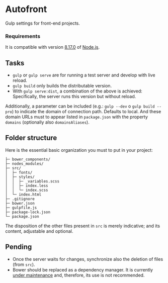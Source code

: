 # Autofront

Gulp settings for front-end projects.

### Requirements

It is compatible with version [8.17.0](https://nodejs.org/dist/v8.17.0/) of [Node.js](https://nodejs.org).

## Tasks

- `gulp` or `gulp serve` are for running a test server and develop with live reload.
- `gulp build` only builds the distributable version.
- With `gulp serve:dist`, a combination of the above is achieved: Specifically, the server runs this version but without reload.

Additionally, a parameter can be included (e.g.: `gulp --dev` o `gulp build --pro`) to indicate the domain of connection path. Defaults to local. And these domain URLs must to appear listed in `package.json` with the property `domains` (optionally also `domainsAliases`).

## Folder structure

Here is the essential basic organization you must to put in your project:

```text
├─ bower_components/
├─ nodes_modules/
├─ src/
│  ├─ fonts/
│  ├─ styles/
│  │  ├─ _variables.scss
│  │  ├─ index.less
│  │  └─ index.scss
│  └─ index.html
├─ .gitignore
├─ bower.json
├─ gulpfile.js
├─ package-lock.json
└─ package.json
```

The disposition of the other files present in `src` is merely indicative; and its content, adjustable and optional.

## Pending

- Once the server waits for changes, synchronize also the deletion of files (from `src`).
- Bower should be replaced as a dependency manager. It is currently [under maintenance](https://bower.io/blog/2017/how-to-migrate-away-from-bower/) and, therefore, its use is not recommended.